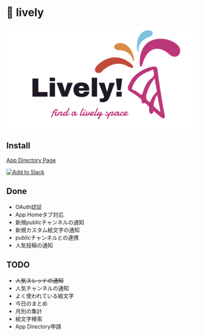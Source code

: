 # :tada: lively

![logo](https://raw.githubusercontent.com/mikan3rd/lively/main/logo.png)

## Install

[App Directory Page](https://slack.com/apps/A0239EZ6A5S)

<a href="https://asia-northeast1-lively-82e58.cloudfunctions.net/slackOAuthUrl" target="_blank"><img alt="Add to Slack" height="40" width="139" src="https://platform.slack-edge.com/img/add_to_slack.png" srcSet="https://platform.slack-edge.com/img/add_to_slack.png 1x, https://platform.slack-edge.com/img/add_to_slack@2x.png 2x" /></a>

## Done
- OAuth認証
- App Homeタブ対応
- 新規publicチャンネルの通知
- 新規カスタム絵文字の通知
- publicチャンネルとの連携
- 人気投稿の通知

## TODO
- ~~人気スレッドの通知~~
- 人気チャンネルの通知
- よく使われている絵文字
- 今日のまとめ
- 月別の集計
- 絵文字検索
- App Directory申請
